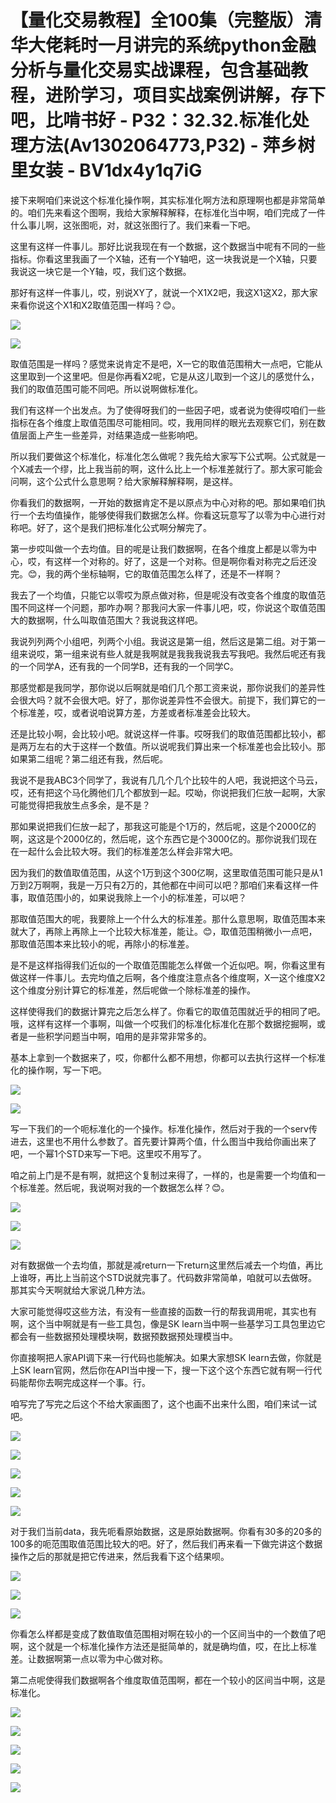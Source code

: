 # 【量化交易教程】全100集（完整版）清华大佬耗时一月讲完的系统python金融分析与量化交易实战课程，包含基础教程，进阶学习，项目实战案例讲解，存下吧，比啃书好 - P32：32.32.标准化处理方法(Av1302064773,P32) - 萍乡树里女装 - BV1dx4y1q7iG

接下来啊咱们来说这个标准化操作啊，其实标准化啊方法和原理啊也都是非常简单的。咱们先来看这个图啊，我给大家解释解释，在标准化当中啊，咱们完成了一件什么事儿啊，这张图呃，对，就这张图行了。我们来看一下吧。

这里有这样一件事儿。那好比说我现在有一个数据，这个数据当中呢有不同的一些指标。你看这里我画了一个X轴，还有一个Y轴吧，这一块我说是一个X轴，只要我说这一块它是一个Y轴，哎，我们这个数据。

那好有这样一件事儿，哎，别说XY了，就说一个X1X2吧，我这X1这X2，那大家来看你说这个X1和X2取值范围一样吗？😊。



![](img/8d2042485627d2ac3364faa6ccb0b516_1.png)

![](img/8d2042485627d2ac3364faa6ccb0b516_2.png)

取值范围是一样吗？感觉来说肯定不是吧，X一它的取值范围稍大一点吧，它能从这里取到一个这里吧。但是你再看X2呢，它是从这儿取到一个这儿的感觉什么，我们的取值范围可能不同吧。所以说啊做标准化。

我们有这样一个出发点。为了使得呀我们的一些因子吧，或者说为使得哎咱们一些指标在各个维度上取值范围尽可能相同。哎，我用同样的眼光去观察它们，别在数值层面上产生一些差异，对结果造成一些影响吧。

所以我们要做这个标准化，标准化怎么做呢？我先给大家写下公式啊。公式就是一个X减去一个缪，比上我当前的啊，这什么比上一个标准差就行了。那大家可能会问啊，这个公式什么意思啊？给大家解释解释啊，是这样。

你看我们的数据啊，一开始的数据肯定不是以原点为中心对称的吧。那如果咱们执行一个去均值操作，能够使得我们数据怎么样。你看这玩意写了以零为中心进行对称吧。好了，这个是我们把标准化公式啊分解完了。

第一步哎叫做一个去均值。目的呢是让我们数据啊，在各个维度上都是以零为中心，哎，有这样一个对称的。好了，这是一个对称。但是啊你看对称完之后还没完。😊，我的两个坐标轴啊，它的取值范围怎么样了，还是不一样啊？

我去了一个均值，只能它以零哎为原点做对称，但是呢没有改变各个维度的取值范围不同这样一个问题，那咋办啊？那我问大家一件事儿吧，哎，你说这个取值范围大的数据啊，什么叫取值范围大？我说我这样吧。

我说列列两个小组吧，列两个小组。我说这是第一组，然后这是第二组。对于第一组来说哎，第一组来说有些人就是我啊就是我我我说我去写我吧。我然后呢还有我的一个同学A，还有我的一个同学B，还有我的一个同学C。

那感觉都是我同学，那你说以后啊就是咱们几个那工资来说，那你说我们的差异性会很大吗？就不会很大吧。好了，那你说差异性不会很大。前提下，我们算它的一个标准差，哎，或者说咱说算方差，方差或者标准差会比较大。

还是比较小啊，会比较小吧。就说这样一件事。哎呀我们的取值范围都比较小，都是两万左右的大于这样一个数值。所以说呢我们算出来一个标准差也会比较小。那如果第二组呢？第二组还有我，然后呢。

我说不是我ABC3个同学了，我说有几几个几个比较牛的人吧，我说把这个马云，哎，还有把这个马化腾他们几个都放到一起。哎呦，你说把我们仨放一起啊，大家可能觉得把我放生点多余，是不是？

那如果说把我们仨放一起了，那我这可能是个1万的，然后呢，这是个2000亿的啊，这这是个2000亿的，然后呢，这个东西它是个3000亿的。那你说我们现在在一起什么会比较大呀。我们的标准差怎么样会非常大吧。

因为我们的数值取值范围，从这个1万到这个300亿啊，这里取值范围可能只是从1万到2万啊啊，我是一万只有2万的，其他都在中间可以吧？那咱们来看这样一件事，取值范围小的，如果说我除上一个小的标准差，可以吧？

那取值范围大的呢，我要除上一个什么大的标准差。那什么意思啊，取值范围本来就大了，再除上再除上一个比较大标准差，能让。😊，取值范围稍微小一点吧，那取值范围本来比较小的呢，再除小的标准差。

是不是这样指得我们近似的一个取值范围能怎么样做一个近似吧。啊，你看这里有做这样一件事儿。去完均值之后啊，各个维度注意点各个维度啊，X一这个维度X2这个维度分别计算它的标准差，然后呢做一个除标准差的操作。

这样使得我们的数据计算完之后怎么样了。你看它的取值范围就近乎的相同了吧。哦，这样有这样一个事啊，叫做一个哎我们的标准化标准化在那个数据挖掘啊，或者是一些积学问题当中啊，咱用的是非常非常多的。

基本上拿到一个数据来了，哎，你都什么都不用想，你都可以去执行这样一个标准化的操作啊，写一下吧。

![](img/8d2042485627d2ac3364faa6ccb0b516_4.png)

![](img/8d2042485627d2ac3364faa6ccb0b516_5.png)

写一下我们的一个呃标准化的一个操作。标准化操作，然后对于我的一个serv传进去，这里也不用什么参数了。首先要计算两个值，什么图当中我给你画出来了吧，一个幂1个STD来写一下吧。这里哎不用写了。

咱之前上门是不是有啊，就把这个复制过来得了，一样的，也是需要一个均值和一个标准差。然后呢，我说啊对我的一个数据怎么样？😊。



![](img/8d2042485627d2ac3364faa6ccb0b516_7.png)

![](img/8d2042485627d2ac3364faa6ccb0b516_8.png)

![](img/8d2042485627d2ac3364faa6ccb0b516_9.png)

对有数据做一个去均值，那就是减return一下return这里然后减去一个均值，再比上谁呀，再比上当前这个STD说就完事了。代码数非常简单，咱就可以去做呀。那其实今天啊就给大家说几种方法。

大家可能觉得哎这些方法，有没有一些直接的函数一行的帮我调用呢，其实也有啊，这个当中啊就是有一些工具包，像是SK learn当中啊一些基学习工具包里边它都会有一些数据预处理模块啊，数据预数据预处理模当中。

你直接啊把人家API调下来一行代码也能解决。如果大家想SK learn去做，你就是上SK learn官网，然后你在API当中搜一下，搜一下这个这个东西它就有啊一行代码能帮你去啊完成这样一个事。行。

咱写完了写完之后这个不给大家画图了，这个也画不出来什么图，咱们来试一试吧。

![](img/8d2042485627d2ac3364faa6ccb0b516_11.png)

![](img/8d2042485627d2ac3364faa6ccb0b516_12.png)

![](img/8d2042485627d2ac3364faa6ccb0b516_13.png)

![](img/8d2042485627d2ac3364faa6ccb0b516_14.png)

![](img/8d2042485627d2ac3364faa6ccb0b516_15.png)

对于我们当前data，我先呃看原始数据，这是原始数据啊。你看有30多的20多的100多的呃范围取值范围比较大的吧。好了，然后我们再来看一下做完讲这个数据操作之后的那就是把它传进来，然后我看下这个结果呗。



![](img/8d2042485627d2ac3364faa6ccb0b516_17.png)

![](img/8d2042485627d2ac3364faa6ccb0b516_18.png)

![](img/8d2042485627d2ac3364faa6ccb0b516_19.png)

你看怎么样都是变成了数值取值范围相对啊在较小的一个区间当中的一个数值了吧啊，这个就是一个标准化操作方法还是挺简单的，就是确均值，哎，在比上标准差。让数据啊第一点以零为中心做对称。

第二点呢使得我们数据啊各个维度取值范围啊，都在一个较小的区间当中啊，这是标准化。

![](img/8d2042485627d2ac3364faa6ccb0b516_21.png)

![](img/8d2042485627d2ac3364faa6ccb0b516_22.png)

![](img/8d2042485627d2ac3364faa6ccb0b516_23.png)

![](img/8d2042485627d2ac3364faa6ccb0b516_24.png)

![](img/8d2042485627d2ac3364faa6ccb0b516_25.png)